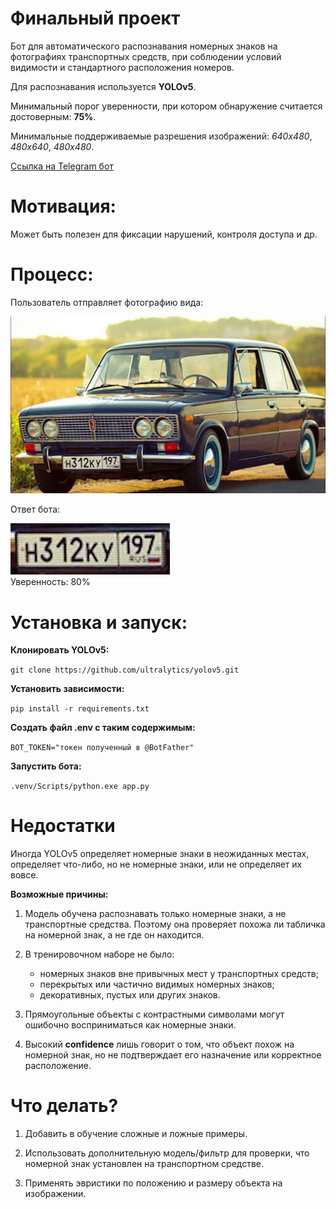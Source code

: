 # Финальный проект

Бот для автоматического распознавания номерных знаков на фотографиях транспортных средств, при соблюдении условий видимости и стандартного расположения номеров.

Для распознавания используется **YOLOv5**.

Минимальный порог уверенности, при котором обнаружение считается достоверным: **75%**.

Минимальные поддерживаемые разрешения изображений: *640x480*, *480x640*, *480x480*.

[Ссылка на Telegram бот](https://t.me/bh_hw6_bot)

# Мотивация:

Может быть полезен для фиксации нарушений, контроля доступа и др.

# Процесс:

Пользователь отправляет фотографию вида:

![Входная фотография](example/input.png "Входная фотография")

Ответ бота:

![Выходная фотография](example/output.png "Выходная фотография")<br>
Уверенность: 80%

# Установка и запуск:

**Клонировать YOLOv5:**

```git clone https://github.com/ultralytics/yolov5.git```

**Установить зависимости:**

```pip install -r requirements.txt```

**Создать файл .env с таким содержимым:**

```BOT_TOKEN="токен полученный в @BotFather"```

**Запустить бота:**

```.venv/Scripts/python.exe app.py```

# Недостатки

Иногда YOLOv5 определяет номерные знаки в неожиданных местах, определяет что-либо, но не номерные знаки, или не определяет их вовсе.

**Возможные причины:**

1. Модель обучена распознавать только номерные знаки, а не транспортные средства. Поэтому она проверяет похожа ли табличка на номерной знак, а не где он находится.

2. В тренировочном наборе не было:
    - номерных знаков вне привычных мест у транспортных средств;
    - перекрытых или частично видимых номерных знаков;
    - декоративных, пустых или других знаков.

3. Прямоугольные объекты с контрастными символами могут ошибочно восприниматься как номерные знаки.

4. Высокий **confidence** лишь говорит о том, что объект похож на номерной знак, но не подтверждает его назначение или корректное расположение.

# Что делать?

1. Добавить в обучение сложные и ложные примеры.

2. Использовать дополнительную модель/фильтр для проверки, что номерной знак установлен на транспортном средстве.

3. Применять эвристики по положению и размеру объекта на изображении.
